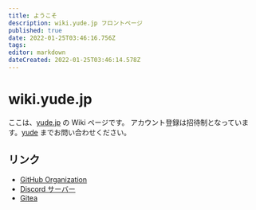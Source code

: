 ```yaml
---
title: ようこそ
description: wiki.yude.jp フロントページ
published: true
date: 2022-01-25T03:46:16.756Z
tags: 
editor: markdown
dateCreated: 2022-01-25T03:46:14.578Z
---
```


# wiki.yude.jp
ここは、[yude.jp](https://yude.jp) の Wiki ページです。
アカウント登録は招待制となっています。[yude](https://yude.jp/profile) までお問い合わせください。

## リンク
* [GitHub Organization](https://github.com/yudejp)
* [Discord サーバー](https://discord.gg/X6srY7X)
* [Gitea](https://git.yude.jp/)